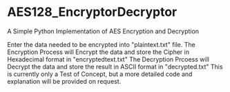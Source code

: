 # AES128_EncryptorDecryptor
A Simple Python Implementation of AES Encryption and Decryption

Enter the data needed to be encrypted into "plaintext.txt" file.
The Encryption Process will Encrypt the data and store the Cipher in Hexadecimal format in "encryptedtext.txt"
The Decryption Prcoess will Decrypt the data and store the result in ASCII format in "decrypted.txt"
This is currently only a Test of Concept, but a more detailed code and explanation will be provided on request.
